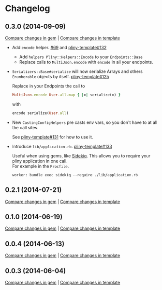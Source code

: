 # Changelog

## 0.3.0 (2014-09-09)

[Compare changes in gem](https://github.com/interagent/pliny/compare/0.2.1...v0.3.0)
|
[Compare changes in template](https://github.com/interagent/pliny-template/compare/0.2.1...v0.3.0)

* Add `encode` helper.
  [#69](https://github.com/interagent/pliny/pull/69) and [pliny-template#132](https://github.com/interagent/pliny-template/pull/132)

  * Add `helpers Pliny::Helpers::Encode` to your `Endpoints::Base`
  * Replace calls to `MultiJson.encode` with `encode` in all your endpoints.
* `Serializers::Base#serialize` will now serialize Arrays and others `Enumberable` objects by itself.
  [pliny-template#125](https://github.com/interagent/pliny-template/pull/125)

  Replace in your Endpoints the call to
  
  ```ruby
  MultiJson.encode User.all.map { |x| serialize(x) }
  ```
  
  with 
  
  ```ruby
  encode serialize(User.all)
  ```
* New `CastingConfigHelpers` pre casts env vars, so you don't have to at all the call sites.
  
  See [pliny-template#131](https://github.com/interagent/pliny-template/pull/131) for how to use it.
* Introduce `lib/application.rb`.
  [pliny-template#133](https://github.com/interagent/pliny-template/pull/133)

  Useful when using gems, like [Sidekiq](http://sidekiq.org/).
  This allows you to require your pliny application in one call.  
  For example in the `Procfile`.
  
  ```
  worker: bundle exec sidekiq --require ./lib/application.rb
  ```

## 0.2.1 (2014-07-21)

[Compare changes in gem](https://github.com/interagent/pliny/compare/0.1.0...0.2.1)
|
[Compare changes in template](https://github.com/interagent/pliny-template/compare/0.1.0...0.2.1)

## 0.1.0 (2014-06-19)

[Compare changes in gem](https://github.com/interagent/pliny/compare/0.0.4...0.1.0)
|
[Compare changes in template](https://github.com/interagent/pliny-template/compare/0.0.4...0.1.0)

## 0.0.4 (2014-06-13)

[Compare changes in gem](https://github.com/interagent/pliny/compare/v0.0.3...0.0.4)
|
[Compare changes in template](https://github.com/interagent/pliny-template/compare/0.0.3...0.0.4)

## 0.0.3 (2014-06-04)

[Compare changes in gem](https://github.com/interagent/pliny/compare/v0.0.1...v0.0.3)
|
[Compare changes in template](https://github.com/interagent/pliny-template/compare/v0.0.1...v0.0.3)
